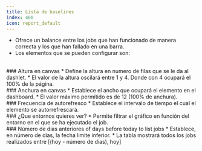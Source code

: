 ```yaml
---
title: Lista de baselines
index: 400
icon: report_default
---
```

* Ofrece un balance entre los jobs que han funcionado de manera correcta y los que han fallado en una barra.
* Los elementos que se pueden configurar son:


<br />
### Altura en canvas
* Define la altura en numero de filas que se le da al dashlet.
* El valor de la altura oscilará entre 1 y 4. Donde con 4 ocupará el 100% de la página.

<br />
### Anchura en canvas
* Establece el ancho que ocupará el elemento en el dashboard.
* El valor máximo permitido es de 12 (100% de anchura).

<br/>
### Frecuencia de autorefresco
* Establece el intervalo de tiempo el cual el elemento se autorrefrescará.

<br />
### ¿Que entornos quieres ver?
* Permite filtrar el gráfico en función del entorno en el que se ha ejecutado el job.


<br />
### Número de dias anteriores of days before today to list jobs
* Establece, en número de días, la fecha limite inferior. 
* La tabla mostrará todos los jobs realizados entre [(hoy - número de dias), hoy]
